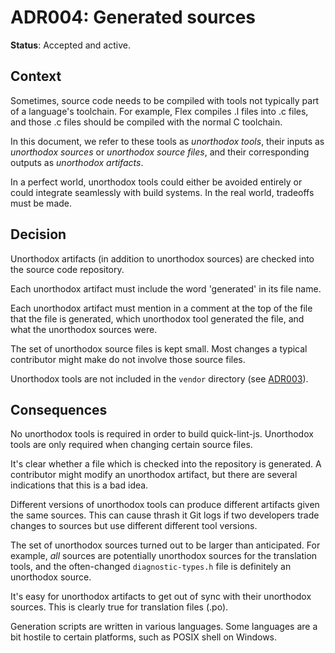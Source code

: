 # ADR004: Generated sources

**Status**: Accepted and active.

## Context

Sometimes, source code needs to be compiled with tools not typically part of a
language's toolchain. For example, Flex compiles .l files into .c files, and
those .c files should be compiled with the normal C toolchain.

In this document, we refer to these tools as *unorthodox tools*, their inputs as
*unorthodox sources* or *unorthodox source files*, and their corresponding
outputs as *unorthodox artifacts*.

In a perfect world, unorthodox tools could either be avoided entirely or could
integrate seamlessly with build systems. In the real world, tradeoffs must be
made.

## Decision

Unorthodox artifacts (in addition to unorthodox sources) are checked into the
source code repository.

Each unorthodox artifact must include the word 'generated' in its file name.

Each unorthodox artifact must mention in a comment at the top of the file that
the file is generated, which unorthodox tool generated the file, and what the
unorthodox sources were.

The set of unorthodox source files is kept small. Most changes a typical
contributor might make do not involve those source files.

Unorthodox tools are not included in the `vendor` directory (see
[ADR003](docs/architecture/ADR003-Vendor-sources.md)).

## Consequences

No unorthodox tools is required in order to build quick-lint-js. Unorthodox
tools are only required when changing certain source files.

It's clear whether a file which is checked into the repository is generated. A
contributor might modify an unorthodox artifact, but there are several
indications that this is a bad idea.

Different versions of unorthodox tools can produce different artifacts given the
same sources. This can cause thrash it Git logs if two developers trade changes
to sources but use different different tool versions.

The set of unorthodox sources turned out to be larger than anticipated. For
example, *all* sources are potentially unorthodox sources for the translation
tools, and the often-changed `diagnostic-types.h` file is definitely an
unorthodox source.

It's easy for unorthodox artifacts to get out of sync with their unorthodox
sources. This is clearly true for translation files (.po).

Generation scripts are written in various languages. Some languages are a bit
hostile to certain platforms, such as POSIX shell on Windows.
